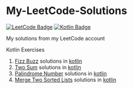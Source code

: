 # My-LeetCode-Solutions
[![LeetCode Badge](https://img.shields.io/badge/LeetCode-black?style=flat-square&logo=LeetCode)](https://leetcode.com/)
[![Kotlin Badge](https://img.shields.io/badge/Kotlin-black?style=flat-square&logo=Kotlin)](https://kotlinlang.org)

My solutions from my LeetCode account
<p>Kotlin Exercises</p>

1. [Fizz Buzz](https://leetcode.com/problems/fizz-buzz/ "412. Fizz Buzz") solutions in [kotlin](https://github.com/MechaArms/My-LeetCode-Solutions/blob/main/Fizz%20Buzz.kt)
2. [Two Sum](https://leetcode.com/problems/two-sum/ "1. Two Sum") solutions in [kotlin](https://github.com/MechaArms/My-LeetCode-Solutions/blob/main/Two%20Sum.kt)
3. [Palindrome Number](https://leetcode.com/problems/palindrome-number/ "2. Palindrome Number") solutions in [kotlin](https://github.com/MechaArms/My-LeetCode-Solutions/blob/main/Palindrome%20Number.kt)
4. [Merge Two Sorted Lists](https://leetcode.com/problems/merge-two-sorted-lists/ "21. Merge Two Sorted Lists") solutions in [kotlin](https://github.com/MechaArms/My-LeetCode-Solutions/blob/main/Merge%20Two%20Sorted%20Lists.kt)
